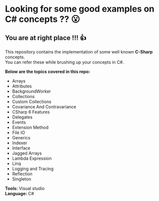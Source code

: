 # Looking for some good examples on C# concepts ?? :open_mouth:  
## You are at right place !!! :thumbsup:

This repository contains the implementation of some well known **C-Sharp** concepts.  
You can refer these while brushing up your concepts in C#.  

**Below are the topics covered in this repo:**  
- Arrays  
- Attributes  
- BackgroundWorker  
- Collections  
- Custom Collections  
- Covariance And Contravariance  
- CSharp 6 Features  
- Delegates  
- Events  
- Extension Method  
- File IO  
- Generics  
- Indexer  
- Interface  
- Jagged Arrays    
- Lambda Expression   
- Linq    
- Logging and Tracing
- Reflection
- Singleton  

**Tools:** Visual studio  
**Language:** C#
